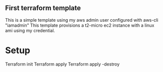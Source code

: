 ## First terraform template

This is a simple template using my aws admin user configured with aws-cli "iamadmin"
This template provisions a t2-micro ec2 instance with a linux ami using my credential.

# Setup
Terraform init
Terraform apply
Terraform apply -destroy
